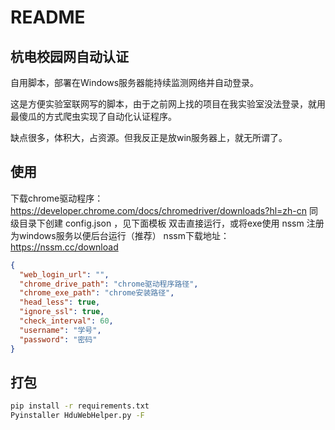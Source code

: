 # README

## 杭电校园网自动认证

自用脚本，部署在Windows服务器能持续监测网络并自动登录。

这是方便实验室联网写的脚本，由于之前网上找的项目在我实验室没法登录，就用最傻瓜的方式爬虫实现了自动化认证程序。

缺点很多，体积大，占资源。但我反正是放win服务器上，就无所谓了。

## 使用

下载chrome驱动程序：https://developer.chrome.com/docs/chromedriver/downloads?hl=zh-cn
同级目录下创建 config.json ，见下面模板
双击直接运行，或将exe使用 nssm 注册为windows服务以便后台运行（推荐）
nssm下载地址：https://nssm.cc/download

```json
{
  "web_login_url": "",
  "chrome_drive_path": "chrome驱动程序路径",
  "chrome_exe_path": "chrome安装路径",
  "head_less": true,
  "ignore_ssl": true,
  "check_interval": 60,
  "username": "学号",
  "password": "密码"
}
```

## 打包

```bash
pip install -r requirements.txt
Pyinstaller HduWebHelper.py -F
```
